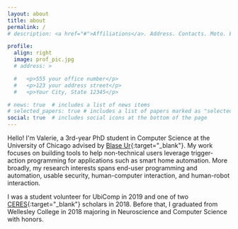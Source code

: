 ```yaml
---
layout: about
title: about
permalink: /
# description: <a href="#">Affiliations</a>. Address. Contacts. Moto. Etc.

profile:
  align: right
  image: prof_pic.jpg
  # address: >

  #   <p>555 your office number</p>
  #   <p>123 your address street</p>
  #   <p>Your City, State 12345</p>

# news: true  # includes a list of news items
# selected_papers: true # includes a list of papers marked as "selected={true}"
social: true  # includes social icons at the bottom of the page
---
```


Hello! I'm Valerie, a 3rd-year PhD student in Computer Science at the University
of Chicago advised by [Blase Ur](https://www.blaseur.com/){:target="\_blank"}. My work focuses on building tools
to help non-technical users leverage trigger-action programming for applications such as smart home
automation.
More broadly, my research interests spans end-user programming and automation, usable security, human-computer interaction, and human-robot interaction.

I was a student volunteer for UbiComp in 2019 and one of two [CERES](https://ceres.cs.uchicago.edu/index.html){:target="\_blank"} scholars in 2018. Before that, I
graduated from
Wellesley College in
2018 majoring in Neuroscience and Computer Science with honors.